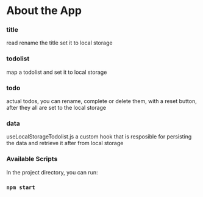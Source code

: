 # About the App
### title 
   read rename the title set it to local storage
### todolist 
   map a todolist and set it to local storage
### todo 
   actual todos, you can rename, complete or delete them, with a reset button, after they all are set to the local storage         
### data 
   useLocalStorageTodolist.js a custom hook that is resposible for persisting the data and retrieve it after from local storage     

### Available Scripts

In the project directory, you can run:

### `npm start`
